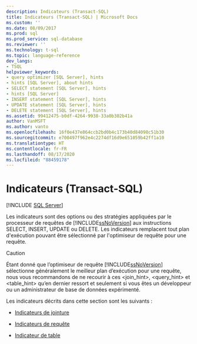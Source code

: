 ```yaml
---
description: Indicateurs (Transact-SQL)
title: Indicateurs (Transact-SQL) | Microsoft Docs
ms.custom: ''
ms.date: 08/09/2017
ms.prod: sql
ms.prod_service: sql-database
ms.reviewer: ''
ms.technology: t-sql
ms.topic: language-reference
dev_langs:
- TSQL
helpviewer_keywords:
- query optimizer [SQL Server], hints
- hints [SQL Server], about hints
- SELECT statement [SQL Server], hints
- hints [SQL Server]
- INSERT statement [SQL Server], hints
- UPDATE statement [SQL Server], hints
- DELETE statement [SQL Server], hints
ms.assetid: 99412475-b0df-4264-9938-33a0b302b41a
author: VanMSFT
ms.author: vanto
ms.openlocfilehash: 16f0e437e864ccb2bd0b4c173b40d84098c51b30
ms.sourcegitcommit: e700497f962e4c2274df16d9e651059b42ff1a10
ms.translationtype: HT
ms.contentlocale: fr-FR
ms.lasthandoff: 08/17/2020
ms.locfileid: "88459178"
---
```

# <a name="hints-transact-sql"></a>Indicateurs (Transact-SQL)
[!INCLUDE [SQL Server](../../includes/applies-to-version/sqlserver.md)]

  Les indicateurs sont des options ou des stratégies appliquées par le processeur de requêtes de [!INCLUDE[ssNoVersion](../../includes/ssnoversion-md.md)] aux instructions SELECT, INSERT, UPDATE ou DELETE. Les indicateurs remplacent tout plan d'exécution pouvant être sélectionné par l'optimiseur de requête pour une requête.  
  
> [!CAUTION]  
>  Étant donné que l’optimiseur de requête [!INCLUDE[ssNoVersion](../../includes/ssnoversion-md.md)] sélectionne généralement le meilleur plan d’exécution pour une requête, nous vous recommandons de ne recourir à ces \<join_hint>, \<query_hint> et \<table_hint> qu’en dernier ressort et seulement si vous êtes un développeur ou un administrateur de base de données expérimenté.
  
 Les indicateurs décrits dans cette section sont les suivants :  
  
-   [Indicateurs de jointure](../../t-sql/queries/hints-transact-sql-join.md)  
  
-   [Indicateurs de requête](../../t-sql/queries/hints-transact-sql-query.md)  
  
-   [Indicateur de table](../../t-sql/queries/hints-transact-sql-table.md)  
  
  
